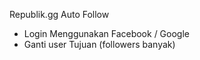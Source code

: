 Republik.gg Auto Follow

- Login Menggunakan Facebook / Google
- Ganti user Tujuan (followers banyak)